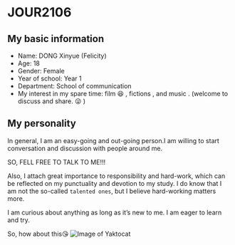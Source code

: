 # JOUR2106

## My basic information

* Name: DONG Xinyue (Felicity)
* Age: 18
* Gender: Female
* Year of school: Year 1
* Department: School of communication
* My interest in my spare time: film :satisfied: , fictions , and music . (welcome to discuss and share. :stuck_out_tongue_winking_eye: ) 


## My personality 

In general, I am an easy-going and out-going person.I am willing to start conversation and discussion with people around me. 

SO, FELL FREE TO TALK TO ME!!! 

Also, I attach great importance to responsibility and hard-work, which can be reflected on my punctuality and devotion to my study. I do know that I am not the so-called `talented ones`, but I believe hard-working matters more.

I am curious about anything as long as it’s new to me. I am eager to learn and try.

So, how about this:kissing_heart:
![Image of Yaktocat](https://c1.staticflickr.com/4/3212/3424614950_67076ab2d3_b.jpg)
